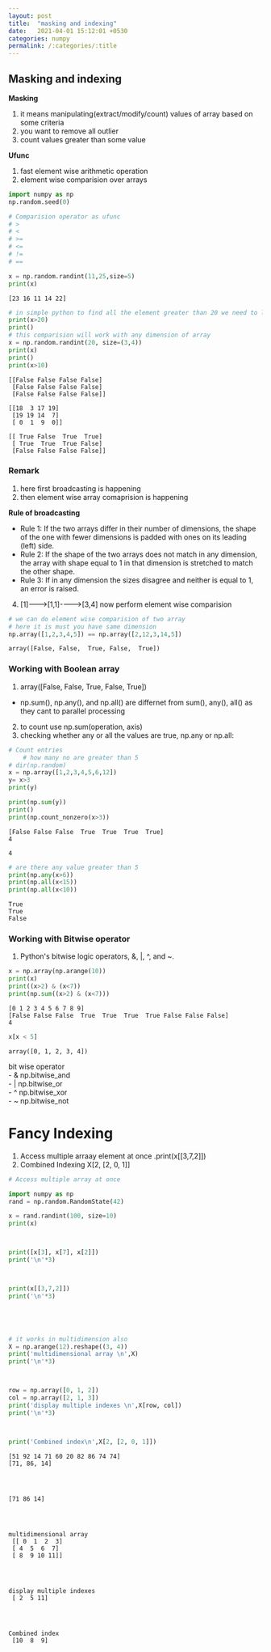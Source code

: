 ```yaml
---
layout: post
title:  "masking and indexing"
date:   2021-04-01 15:12:01 +0530
categories: numpy
permalink: /:categories/:title
---
```

## Masking and indexing

__Masking__  
1. it means manipulating(extract/modify/count) values of array based on some criteria
2. you want to remove all outlier
3. count values greater than some value
  

__Ufunc__
1. fast element wise arithmetic operation
2. element wise comparision over arrays


```python
import numpy as np
np.random.seed(0)
```


```python
# Comparision operator as ufunc
# >
# <
# >=
# <=
# !=
# ==

x = np.random.randint(11,25,size=5)
print(x)
```

    [23 16 11 14 22]
    


```python
# in simple python to find all the element greater than 20 we need to loop over it , but in numoy we can use ufunc
print(x>20)
print()
# this comparision will work with any dimension of array
x = np.random.randint(20, size=(3,4))
print(x)
print()
print(x>10)
```

    [[False False False False]
     [False False False False]
     [False False False False]]
    
    [[18  3 17 19]
     [19 19 14  7]
     [ 0  1  9  0]]
    
    [[ True False  True  True]
     [ True  True  True False]
     [False False False False]]
    

### Remark
1. here first broadcasting is happening
2. then element wise array comaprision is happening  

__Rule of broadcasting__
   - Rule 1: If the two arrays differ in their number of dimensions, the shape of the one with fewer dimensions is padded with ones on its leading (left) side.
   - Rule 2: If the shape of the two arrays does not match in any dimension, the array with shape equal to 1 in that dimension is stretched to match the other shape.
   - Rule 3: If in any dimension the sizes disagree and neither is equal to 1, an error is raised.

4. [1]--->[1,1]---->[3,4]
now perform element wise comparision


```python
# we can do element wise comparision of two array
# here it is must you have same dimension
np.array([1,2,3,4,5]) == np.array([2,12,3,14,5])
```




    array([False, False,  True, False,  True])



### Working with Boolean array
1. array([False, False,  True, False,  True])

  - np.sum(), np.any(), and np.all() are differnet from sum(), any(), all() as they cant to parallel processing
2. to count use np.sum(operation, axis)
3. checking whether any or all the values are true, np.any or np.all:


```python
# Count entries
    # how many no are greater than 5
# dir(np.random)
x = np.array([1,2,3,4,5,6,12])
y= x>3
print(y)

print(np.sum(y))
print()
print(np.count_nonzero(x>3))

```

    [False False False  True  True  True  True]
    4
    
    4
    


```python
# are there any value greater than 5
print(np.any(x>6))
print(np.all(x<15))
print(np.all(x<10))
```

    True
    True
    False
    

### Working with Bitwise operator
1.  Python's bitwise logic operators, &, |, ^, and ~.


```python
x = np.array(np.arange(10))
print(x)
print((x>2) & (x<7))
print(np.sum((x>2) & (x<7)))
```

    [0 1 2 3 4 5 6 7 8 9]
    [False False False  True  True  True  True False False False]
    4
    


```python
x[x < 5]
```




    array([0, 1, 2, 3, 4])



bit wise operator  
    - &	np.bitwise_and	 
    - |	np.bitwise_or  
    - ^	np.bitwise_xor	  
    - ~	np.bitwise_not 

# Fancy Indexing
1. Access multiple arraay element at once .print(x[[3,7,2]])
2. Combined Indexing X[2, [2, 0, 1]]


```python
# Access multiple array at once

import numpy as np
rand = np.random.RandomState(42)

x = rand.randint(100, size=10)
print(x)



print([x[3], x[7], x[2]])
print('\n'*3)



print(x[[3,7,2]])
print('\n'*3)





# it works in multidimension also 
X = np.arange(12).reshape((3, 4))
print('multidimensional array \n',X)
print('\n'*3)



row = np.array([0, 1, 2])
col = np.array([2, 1, 3])
print('display multiple indexes \n',X[row, col])
print('\n'*3)



print('Combined index\n',X[2, [2, 0, 1]])
```

    [51 92 14 71 60 20 82 86 74 74]
    [71, 86, 14]
    
    
    
    
    [71 86 14]
    
    
    
    
    multidimensional array 
     [[ 0  1  2  3]
     [ 4  5  6  7]
     [ 8  9 10 11]]
    
    
    
    
    display multiple indexes 
     [ 2  5 11]
    
    
    
    
    Combined index
     [10  8  9]
    


```python

```
